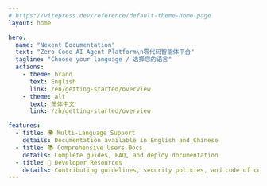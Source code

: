 ```yaml
---
# https://vitepress.dev/reference/default-theme-home-page
layout: home

hero:
  name: "Nexent Documentation"
  text: "Zero-Code AI Agent Platform\n零代码智能体平台"
  tagline: "Choose your language / 选择您的语言"
  actions:
    - theme: brand
      text: English
      link: /en/getting-started/overview
    - theme: alt
      text: 简体中文
      link: /zh/getting-started/overview

features:
  - title: 🌍 Multi-Language Support
    details: Documentation available in English and Chinese
  - title: 📚 Comprehensive Users Docs
    details: Complete guides, FAQ, and deploy documentation
  - title: 🔧 Developer Resources
    details: Contributing guidelines, security policies, and code of conduct
---
```

